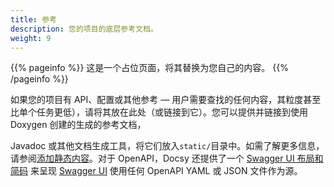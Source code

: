 ```yaml
---
title: 参考
description: 您的项目的底层参考文档。
weight: 9
---
```


{{% pageinfo %}}
这是一个占位页面，将其替换为您自己的内容。
{{% /pageinfo %}}

如果您的项目有 API、配置或其他参考 &mdash; 用户需要查找的任何内容，其粒度甚至比单个任务更低），请将其放在此处（或链接到它）。您可以提供并链接到使用 Doxygen 创建的生成的参考文档，

Javadoc 或其他文档生成工具，将它们放入`static/`目录中。如需了解更多信息，请参阅[添加静态内容](https://docsy.dev/docs/adding-content/content/#adding-static-content)。对于 OpenAPI，Docsy 还提供了一个 [Swagger UI 布局和简码](https://www.docsy.dev/docs/adding-content/shortcodes/#swaggerui) 来呈现 [Swagger UI](https://swagger.io/tools/swagger-ui/) 使用任何 OpenAPI YAML 或 JSON 文件作为源。